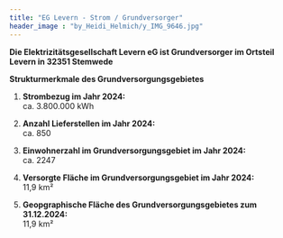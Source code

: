 ```yaml
---
title: "EG Levern - Strom / Grundversorger"
header_image : "by_Heidi_Helmich/y_IMG_9646.jpg"
---
```


**Die Elektrizitätsgesellschaft Levern eG ist Grundversorger im Ortsteil Levern in 32351 Stemwede**

**Strukturmerkmale des Grundversorgungsgebietes**

1. **Strombezug im Jahr 2024:**  
   ca. 3.800.000 kWh

2. **Anzahl Lieferstellen im Jahr 2024:**  
   ca. 850

3. **Einwohnerzahl im Grundversorgungsgebiet im Jahr 2024:**  
   ca. 2247

4. **Versorgte Fläche im Grundversorgungsgebiet im Jahr 2024:**  
   11,9 km²

5. **Geopgraphische Fläche des Grundversorgungsgebietes zum 31.12.2024:**  
   11,9 km²
